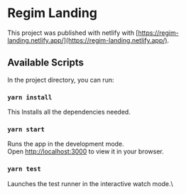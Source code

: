 # Regim Landing

This project was published with netlify with [https://regim-landing.netlify.app/](https://regim-landing.netlify.app/).

## Available Scripts

In the project directory, you can run:

### `yarn install`

This Installs all the dependencies needed.

### `yarn start`

Runs the app in the development mode.\
Open [http://localhost:3000](http://localhost:3000) to view it in your browser.

### `yarn test`

Launches the test runner in the interactive watch mode.\
